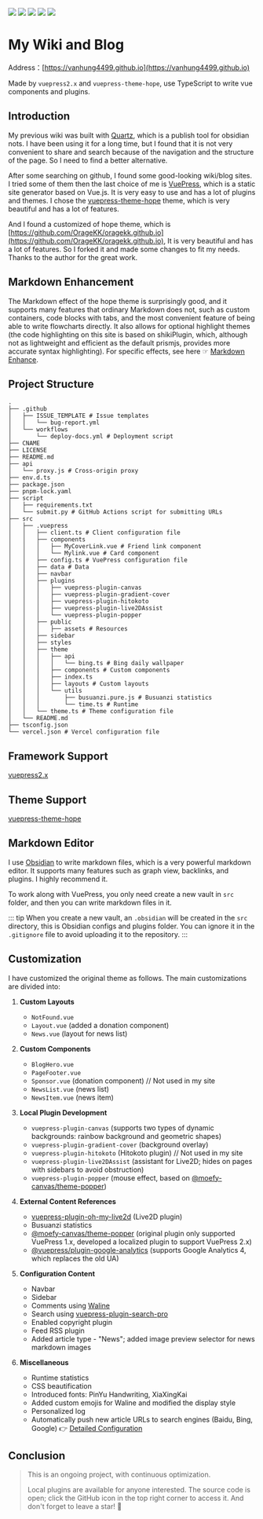 ![](https://img.shields.io/badge/version-2.5.0-orange) ![](https://img.shields.io/badge/theme-hope-green) ![](https://img.shields.io/badge/powerby-vuepress-lightgrey?style=flat-square&logo=appveyor) ![](https://img.shields.io/badge/deploy-vercel-lightgrey?style=flat-square&logo=vercel) ![](https://img.shields.io/github/last-commit/oragekk/oragekk.github.io?display_timestamp=committer)

# My Wiki and Blog

Address：[https://vanhung4499.github.io](https://vanhung4499.github.io)

Made by `vuepress2.x` and `vuepress-theme-hope`, use TypeScript to write vue components and plugins.

## Introduction

My previous wiki was built with [Quartz](https://quartz.jzhao.xyz/), which is a publish tool for obsidian nots. I have been using it for a long time, but I found that it is not very convenient to share and search because of the navigation and the structure of the page. So I need to find a better alternative.

After some searching on github, I found some good-looking wiki/blog sites. I tried some of them then the last choice of me is [VuePress](https://v2.vuepress.vuejs.org/zh/), which is a static site generator based on Vue.js. It is very easy to use and has a lot of plugins and themes. I chose the [vuepress-theme-hope](https://theme-hope.vuejs.press/zh/) theme, which is very beautiful and has a lot of features.

And I found a customized of hope theme, which is [https://github.com/OrageKK/oragekk.github.io](https://github.com/OrageKK/oragekk.github.io), It is very beautiful and has a lot of features. So I forked it and made some changes to fit my needs. Thanks to the author for the great work.

## Markdown Enhancement

The Markdown effect of the hope theme is surprisingly good, and it supports many features that ordinary Markdown does not, such as custom containers, code blocks with tabs, and the most convenient feature of being able to write flowcharts directly. It also allows for optional highlight themes (the code highlighting on this site is based on shikiPlugin, which, although not as lightweight and efficient as the default prismjs, provides more accurate syntax highlighting). For specific effects, see here ☞ [Markdown Enhance](https://theme-hope.vuejs.press/guide/markdown/intro.html).

## Project Structure

```shell
.
├── .github
│   ├── ISSUE_TEMPLATE # Issue templates
│   │   └── bug-report.yml
│   └── workflows
│       └── deploy-docs.yml # Deployment script
├── CNAME
├── LICENSE
├── README.md
├── api
│   └── proxy.js # Cross-origin proxy
├── env.d.ts
├── package.json
├── pnpm-lock.yaml
├── script
│   ├── requirements.txt
│   └── submit.py # GitHub Actions script for submitting URLs
├── src
│   ├── .vuepress
│   │   ├── client.ts # Client configuration file
│   │   ├── components
│   │   │   ├── MyCoverLink.vue # Friend link component
│   │   │   └── Mylink.vue # Card component
│   │   ├── config.ts # VuePress configuration file
│   │   ├── data # Data
│   │   ├── navbar
│   │   ├── plugins
│   │   │   ├── vuepress-plugin-canvas
│   │   │   ├── vuepress-plugin-gradient-cover
│   │   │   ├── vuepress-plugin-hitokoto
│   │   │   ├── vuepress-plugin-live2DAssist
│   │   │   └── vuepress-plugin-popper
│   │   ├── public
│   │   │   ├── assets # Resources
│   │   ├── sidebar
│   │   ├── styles
│   │   ├── theme
│   │   │   ├── api
│   │   │   │   └── bing.ts # Bing daily wallpaper
│   │   │   ├── components # Custom components
│   │   │   ├── index.ts
│   │   │   ├── layouts # Custom layouts
│   │   │   └── utils
│   │   │       ├── busuanzi.pure.js # Busuanzi statistics
│   │   │       └── time.ts # Runtime
│   │   └── theme.ts # Theme configuration file
│   └── README.md
├── tsconfig.json
└── vercel.json # Vercel configuration file
```

## Framework Support

[vuepress2.x](https://v2.vuepress.vuejs.org/)

## Theme Support

[vuepress-theme-hope](https://theme-hope.vuejs.press/)

## Markdown Editor

I use [Obsidian](https://obsidian.md/) to write markdown files, which is a very powerful markdown editor. It supports many features such as graph view, backlinks, and plugins. I highly recommend it.

To work along with VuePress, you only need create a new vault in `src` folder, and then you can write markdown files in it.

::: tip
When you create a new vault, an `.obsidian` will be created in the `src` directory, this is Obsidian configs and plugins folder. You can ignore it in the `.gitignore` file to avoid uploading it to the repository.
:::

## Customization

I have customized the original theme as follows. The main customizations are divided into:

1. **Custom Layouts**
   - `NotFound.vue`
   - `Layout.vue` (added a donation component)
   - `News.vue` (layout for news list)

2. **Custom Components**
   - `BlogHero.vue`
   - `PageFooter.vue`
   - `Sponsor.vue` (donation component) // Not used in my site
   - `NewsList.vue` (news list)
   - `NewsItem.vue` (news item)

3. **Local Plugin Development**
   - `vuepress-plugin-canvas` (supports two types of dynamic backgrounds: rainbow background and geometric shapes)
   - `vuepress-plugin-gradient-cover` (background overlay)
   - `vuepress-plugin-hitokoto` (Hitokoto plugin) // Not used in my site
   - `vuepress-plugin-live2DAssist` (assistant for Live2D; hides on pages with sidebars to avoid obstruction)
   - `vuepress-plugin-popper` (mouse effect, based on [@moefy-canvas/theme-popper](https://github.com/moefyit/moefy-canvas))

4. **External Content References**
   - [vuepress-plugin-oh-my-live2d](https://github.com/oh-my-live2d/vuepress-plugin-oh-my-live2d) (Live2D plugin)
   - Busuanzi statistics
   - [@moefy-canvas/theme-popper](https://github.com/moefyit/moefy-canvas) (original plugin only supported VuePress 1.x, developed a localized plugin to support VuePress 2.x)
   - [@vuepress/plugin-google-analytics](https://v2.vuepress.vuejs.org/zh/reference/plugin/google-analytics.html) (supports Google Analytics 4, which replaces the old UA)

5. **Configuration Content**
   - Navbar
   - Sidebar
   - Comments using [Waline](https://waline.js.org/)
   - Search using [vuepress-plugin-search-pro](https://plugin-search-pro.vuejs.press/)
   - Enabled copyright plugin
   - Feed RSS plugin
   - Added article type - "News"; added image preview selector for news markdown images

6. **Miscellaneous**
   - Runtime statistics
   - CSS beautification
   - Introduced fonts: PinYu Handwriting, XiaXingKai
   - Added custom emojis for Waline and modified the display style
   - Personalized log
   - Automatically push new article URLs to search engines (Baidu, Bing, Google) 👉 [Detailed Configuration](/platform/github/github-action)

## Conclusion

> This is an ongoing project, with continuous optimization.
>
> Local plugins are available for anyone interested. The source code is open; click the GitHub icon in the top right corner to access it. And don't forget to leave a star! 🌟
